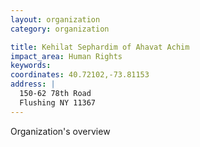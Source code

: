 ```yaml
---
layout: organization
category: organization

title: Kehilat Sephardim of Ahavat Achim
impact_area: Human Rights
keywords: 
coordinates: 40.72102,-73.81153
address: |
  150-62 78th Road
  Flushing NY 11367
---
```

Organization's overview

